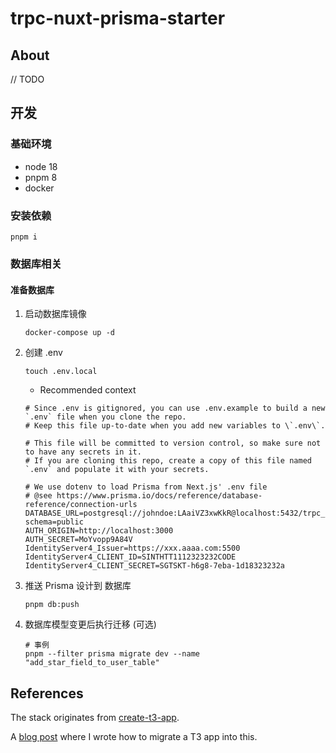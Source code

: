 # trpc-nuxt-prisma-starter

## About

// TODO

## 开发

### 基础环境

- node 18
- pnpm 8
- docker

### 安装依赖

```shell
pnpm i
```

### 数据库相关

#### 准备数据库

1. 启动数据库镜像

   ```shell
   docker-compose up -d
   ```

2. 创建 .env

   ```shell
   touch .env.local
   ```

   - Recommended context

   ```properties
   # Since .env is gitignored, you can use .env.example to build a new `.env` file when you clone the repo.
   # Keep this file up-to-date when you add new variables to \`.env\`.

   # This file will be committed to version control, so make sure not to have any secrets in it.
   # If you are cloning this repo, create a copy of this file named `.env` and populate it with your secrets.

   # We use dotenv to load Prisma from Next.js' .env file
   # @see https://www.prisma.io/docs/reference/database-reference/connection-urls
   DATABASE_URL=postgresql://johndoe:LAaiVZ3xwKkR@localhost:5432/trpc_nuxt_prisma_starter?schema=public
   AUTH_ORIGIN=http://localhost:3000
   AUTH_SECRET=MoYvopp9A84V
   IdentityServer4_Issuer=https://xxx.aaaa.com:5500
   IdentityServer4_CLIENT_ID=SINTHTT1112323232CODE
   IdentityServer4_CLIENT_SECRET=SGTSKT-h6g8-7eba-1d18323232a

   ```

3. 推送 Prisma 设计到 数据库

   ```shell
   pnpm db:push
   ```

4. 数据库模型变更后执行迁移 (可选)

   ```shell
   # 事例
   pnpm --filter prisma migrate dev --name "add_star_field_to_user_table"
   ```

## References

The stack originates from [create-t3-app](https://github.com/t3-oss/create-t3-app).

A [blog post](https://jumr.dev/blog/t3-turbo) where I wrote how to migrate a T3 app into this.
